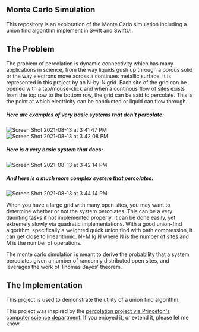 ## Monte Carlo Simulation
This repository is an exploration of the Monte Carlo simulation including a union find algorithm implement in Swift and SwiftUI.

## The Problem
The problem of percolation is dynamic connectivity which has many applications in science, from the way liquids gush up through a porous solid or the way electrons move across a continues metallic surface. It is represented in this project by an N-by-N grid. Each site of the grid can be opened with a tap/mouse-click and when a continous flow of sites exists from the top row to the bottom row, the grid can be said to percolate. This is the point at which electricity can be conducted or liquid can flow through.

##### Here are examples of very basic systems that don't percolate:

![Screen Shot 2021-08-13 at 3 41 47 PM](https://user-images.githubusercontent.com/11002/129410656-0a9e5e7a-b11b-4bf7-94be-63dfe963ec61.png)
![Screen Shot 2021-08-13 at 3 42 08 PM](https://user-images.githubusercontent.com/11002/129410662-16784467-fddd-410e-a1e0-a62f1d86ee57.png)

##### Here is a very basic system that does:

![Screen Shot 2021-08-13 at 3 42 14 PM](https://user-images.githubusercontent.com/11002/129410664-bf508050-5462-4d36-9712-d384f2844a61.png)

##### And here is a much more complex system that percolates:

![Screen Shot 2021-08-13 at 3 44 14 PM](https://user-images.githubusercontent.com/11002/129410819-89db0b73-5aac-48a4-9358-4b97fc2068a8.png)


When you have a large grid with many open sites, you may want to determine whether or not the system percolates. This can be a very daunting tasks if not implemented properly. It can be done easily, yet extremely slowly via quadratic implementations. With a good union-find algorithm, specifically a weighted quick union find with path compression, it can get close to linearithmic: N+M lg N where N is the number of sites and M is the number of operations.

The monte carlo simulation is meant to derive the probability that a system percolates given a number of randomly distributed open sites, and leverages the work of Thomas Bayes' theorem.

## The Implementation
This project is used to demonstrate the utility of a union find algorithm.

This project was inspired by the [percolation project via Princeton's computer science department](https://coursera.cs.princeton.edu/algs4/assignments/percolation/specification.php). If you enjoyed it, or extend it, please let me know.
